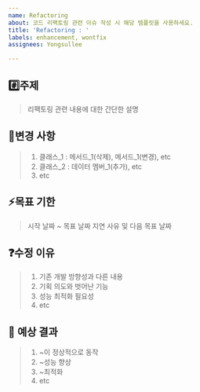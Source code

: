```yaml
---
name: Refactoring
about: 코드 리팩토링 관련 이슈 작성 시 해당 템플릿을 사용하세요.
title: 'Refactoring : '
labels: enhancement, wontfix
assignees: Yongsullee

---
```


## #️⃣주제

> 리팩토링 관련 내용에 대한 간단한 설명

## 📝변경 사항

> 1. 클래스_1 : 메서드_1(삭제), 메서드_1(변경), etc
> 2. 클래스_2 : 데이터 멤버_1(추가), etc
> 3. etc

## ⚡️목표 기한

> 시작 날짜 ~ 목표 날짜
> 지연 사유 및 다음 목표 날짜

## ❓수정 이유

> 1. 기존 개발 방향성과 다른 내용
> 2. 기획 의도와 벗어난 기능
> 3. 성능 최적화 필요성
> 4. etc

## 💬 예상 결과

> 1. ~이 정상적으로 동작
> 2. ~성능 향상
> 3. ~최적화
> 4. etc
